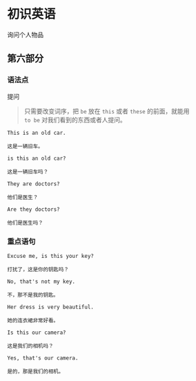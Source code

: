 # 初识英语

询问个人物品

## 第六部分

### 语法点

提问

> 只需要改变词序，把 `be` 放在 `this` 或者 `these` 的前面，就能用  
> `to be` 对我们看到的东西或者人提问。

```text
This is an old car.

这是一辆旧车。
```

```text
is this an old car?

这是一辆旧车吗？
```

```text
They are doctors?

他们是医生？
```

```text
Are they doctors?

他们是医生吗？
```

### 重点语句

```text
Excuse me, is this your key?

打扰了，这是你的钥匙吗？
```

```text
No, that's not my key.

不，那不是我的钥匙。
```

```text
Her dress is very beautiful.

她的连衣裙非常好看。
```

```text
Is this our camera?

这是我们的相机吗？
```

```text
Yes, that's our camera.

是的，那是我们的相机。
```
